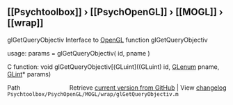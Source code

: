 ## [[Psychtoolbox]] &#8250; [[PsychOpenGL]] &#8250; [[MOGL]] &#8250; [[wrap]]

glGetQueryObjectiv  Interface to [OpenGL](OpenGL) function glGetQueryObjectiv  
  
usage:  params = glGetQueryObjectiv( id, pname )  
  
C function:  void glGetQueryObjectiv[(GLuint]((GLuint) id, [GLenum](GLenum) pname, [GLint](GLint)\* params)  




<div class="code_header" style="text-align:right;">
  <span style="float:left;">Path&nbsp;&nbsp;</span> <span class="counter">Retrieve <a href=
  "https://raw.github.com/Psychtoolbox-3/Psychtoolbox-3/beta/Psychtoolbox/PsychOpenGL/MOGL/wrap/glGetQueryObjectiv.m">current version from GitHub</a> | View <a href=
  "https://github.com/Psychtoolbox-3/Psychtoolbox-3/commits/beta/Psychtoolbox/PsychOpenGL/MOGL/wrap/glGetQueryObjectiv.m">changelog</a></span>
</div>
<div class="code">
  <code>Psychtoolbox/PsychOpenGL/MOGL/wrap/glGetQueryObjectiv.m</code>
</div>

